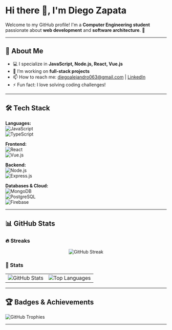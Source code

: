 # Hi there 👋, I'm Diego Zapata  

Welcome to my GitHub profile! I'm a **Computer Engineering student** passionate about **web development** and **software architecture**. 🚀  

---

## 📌 About Me  

- 💻 I specialize in **JavaScript, Node.js, React, Vue.js**  
- 🔭 I’m working on **full-stack projects**  
- 📫 How to reach me: diegoalejandro063@gmail.com | [LinkedIn](https://www.linkedin.com/in/zilith/)
- ⚡ Fun fact: I love solving coding challenges!  

---

## 🛠️ Tech Stack  

**Languages:**  
![JavaScript](https://img.shields.io/badge/JavaScript-F7DF1E?style=flat&logo=javascript&logoColor=black)  
![TypeScript](https://img.shields.io/badge/TypeScript-007ACC?style=flat&logo=typescript&logoColor=white)  

**Frontend:**  
![React](https://img.shields.io/badge/React-20232A?style=flat&logo=react&logoColor=61DAFB)  
![Vue.js](https://img.shields.io/badge/Vue.js-4FC08D?style=flat&logo=vue.js&logoColor=white)  

**Backend:**  
![Node.js](https://img.shields.io/badge/Node.js-339933?style=flat&logo=node.js&logoColor=white)  
![Express.js](https://img.shields.io/badge/Express.js-000000?style=flat&logo=express&logoColor=white)  

**Databases & Cloud:**  
![MongoDB](https://img.shields.io/badge/MongoDB-47A248?style=flat&logo=mongodb&logoColor=white)  
![PostgreSQL](https://img.shields.io/badge/PostgreSQL-336791?style=flat&logo=postgresql&logoColor=white)  
![Firebase](https://img.shields.io/badge/Firebase-ffca28?style=flat&logo=firebase&logoColor=black)  

---

## 📊 GitHub Stats  

### 🔥 Streaks  
<p align="center">
  <img src="https://streak-stats.demolab.com?user=Zilith&theme=radical&hide_border=true" alt="GitHub Streak" />
</p> 

### 🚀 Stats  
<table align="center">
  <tr>
     <td>
      <img src="https://github-readme-stats.vercel.app/api?username=Zilith&show_icons=true&theme=radical" alt="GitHub Stats" />
    </td>
     <td>
      <img src="https://github-readme-stats.vercel.app/api/top-langs/?username=Zilith&layout=compact&theme=radical" alt="Top Languages" />
    </td>
   </tr>
</table>

---

## 🏆 Badges & Achievements  
![GitHub Trophies](https://github-profile-trophy.vercel.app/?username=YourGitHubUsername&theme=radical&no-frame=true&margin-w=15)  

---

